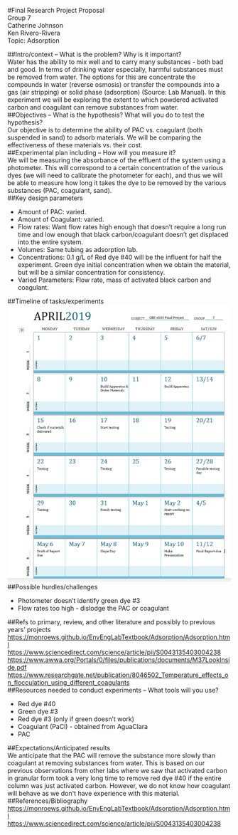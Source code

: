 #Final Research Project Proposal  
Group 7  
Catherine Johnson  
Ken Rivero-Rivera  
Topic: Adsorption  

##Intro/context – What is the problem? Why is it important?  
Water has the ability to mix well and to carry many substances - both bad and good. In terms of drinking water especially, harmful substances must be removed from water. The options for this are concentrate the compounds in water (reverse osmosis) or transfer the compounds into a gas (air stripping) or solid phase (adsorption) (Source: Lab Manual). In this experiment we will be exploring the extent to which powdered activated carbon and coagulant can remove substances from water.  
##Objectives – What is the hypothesis? What will you do to test the hypothesis?  
Our objective is to determine the ability of PAC vs. coagulant (both suspended in sand) to adsorb materials. We will be comparing the effectiveness of these materials vs. their cost.  
##Experimental plan including – How will you measure it?  
We will be measuring the absorbance of the effluent of the system using a photometer. This will correspond to a certain concentration of the various dyes (we will need to calibrate the photometer for each), and thus we will be able to measure how long it takes the dye to be removed by the various substances (PAC, coagulant, sand).  
##Key design parameters  

* Amount of PAC: varied.  
* Amount of Coagulant: varied.  
* Flow rates: Want flow rates high enough that doesn’t require a long run time and low enough that black carbon/coagulant doesn’t get displaced into the entire system.  
* Volumes: Same tubing as adsorption lab.  
* Concentrations: 0.1 g/L of Red dye #40 will be the influent for half the experiment. Green dye initial concentration when we obtain the material, but will be a similar concentration for consistency.  
* Varied Parameters: Flow rate, mass of activated black carbon and coagulant.  

##Timeline of tasks/experiments  
![](https://github.com/klr227/EnvELab/blob/master/calendar_schedule.png)  
##Possible hurdles/challenges  
* Photometer doesn’t identify green dye #3  
* Flow rates too high - dislodge the PAC or coagulant  

##Refs to primary, review, and other literature and possibly to previous years’ projects
https://monroews.github.io/EnvEngLabTextbook/Adsorption/Adsorption.html  
https://www.sciencedirect.com/science/article/pii/S0043135403004238  
https://www.awwa.org/Portals/0/files/publications/documents/M37LookInside.pdf  
https://www.researchgate.net/publication/8046502_Temperature_effects_on_flocculation_using_different_coagulants  
##Resources needed to conduct experiments – What tools will you use?  
* Red dye #40  
* Green dye #3  
* Red dye #3 (only if green doesn’t work)  
* Coagulant (PaCl) - obtained from AguaClara  
* PAC  


##Expectations/Anticipated results  
We anticipate that the PAC will remove the substance more slowly than coagulant at removing substances from water. This is based on our previous observations from other labs where we saw that activated carbon in granular form took a very long time to remove red dye #40 if the entire column was just activated carbon.  However, we do not know how coagulant will behave as we don't have experience with this material.  
##References/Bibliography  
https://monroews.github.io/EnvEngLabTextbook/Adsorption/Adsorption.html  
https://www.sciencedirect.com/science/article/pii/S0043135403004238  

